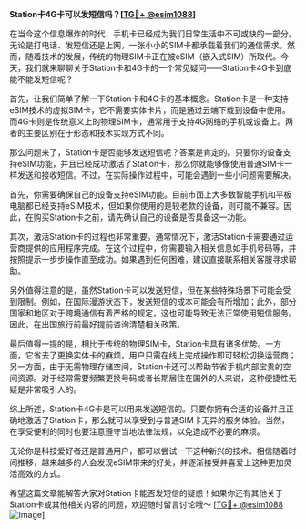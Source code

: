 **Station卡4G卡可以发短信吗？[[TG💪+ @esim1088](https://t.me/s/esim1088)]**

在当今这个信息爆炸的时代，手机卡已经成为我们日常生活中不可或缺的一部分。无论是打电话、发短信还是上网，一张小小的SIM卡都承载着我们的通信需求。然而，随着技术的发展，传统的物理SIM卡正在被eSIM（嵌入式SIM）所取代。今天，我们就来聊聊关于Station卡和4G卡的一个常见疑问——Station卡4G卡到底能不能发短信呢？

首先，让我们简单了解一下Station卡和4G卡的基本概念。Station卡是一种支持eSIM技术的虚拟SIM卡，它不需要实体卡片，而是通过云端下载到设备中使用。而4G卡则是传统意义上的物理SIM卡，通常用于支持4G网络的手机或设备上。两者的主要区别在于形态和技术实现方式不同。

那么问题来了，Station卡是否能够发送短信呢？答案是肯定的。只要你的设备支持eSIM功能，并且已经成功激活了Station卡，那么你就能够像使用普通SIM卡一样发送和接收短信。不过，在实际操作过程中，可能会遇到一些小问题需要解决。

首先，你需要确保自己的设备支持eSIM功能。目前市面上大多数智能手机和平板电脑都已经支持eSIM技术，但如果你使用的是较老款的设备，则可能不兼容。因此，在购买Station卡之前，请先确认自己的设备是否具备这一功能。

其次，激活Station卡的过程也非常重要。通常情况下，激活Station卡需要通过运营商提供的应用程序完成。在这个过程中，你需要输入相关信息如手机号码等，并按照提示一步步操作直至成功。如果遇到任何困难，建议直接联系相关客服寻求帮助。

另外值得注意的是，虽然Station卡可以发送短信，但在某些特殊场景下可能会受到限制。例如，在国际漫游状态下，发送短信的成本可能会有所增加；此外，部分国家和地区对于跨境通信有着严格的规定，这也可能导致无法正常使用短信服务。因此，在出国旅行前最好提前咨询清楚相关政策。

最后值得一提的是，相比于传统的物理SIM卡，Station卡具有诸多优势。一方面，它省去了更换实体卡的麻烦，用户只需在线上完成操作即可轻松切换运营商；另一方面，由于无需物理存储空间，Station卡还可以帮助节省手机内部宝贵的空间资源。对于经常需要频繁更换号码或者长期居住在国外的人来说，这种便捷性无疑是非常吸引人的。

综上所述，Station卡4G卡是可以用来发送短信的。只要你拥有合适的设备并且正确地激活了Station卡，那么就可以享受到与普通SIM卡无异的服务体验。当然，在享受便利的同时也要注意遵守当地法律法规，以免造成不必要的麻烦。

无论你是科技爱好者还是普通用户，都可以尝试一下这种新兴的技术。相信随着时间推移，越来越多的人会发现eSIM带来的好处，并逐渐接受并喜爱上这种更加灵活高效的方式。

希望这篇文章能解答大家对Station卡能否发短信的疑惑！如果你还有其他关于Station卡或其他相关内容的问题，欢迎随时留言讨论哦～ [[TG💪+ @esim1088](https://t.me/s/esim1088) ![Image](https://i.postimg.cc/4NQfJmqS/Snipaste-2025-05-13-00-14-12.png)]